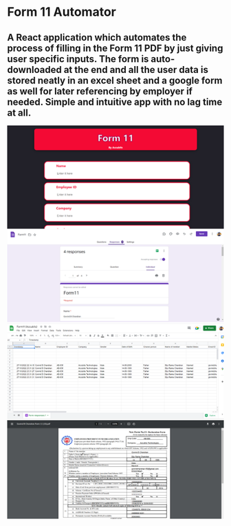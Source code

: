 # Form 11 Automator

## A React application which automates the process of filling in the Form 11 PDF by just giving user specific inputs. The form is auto-downloaded at the end and all the user data is stored neatly in an excel sheet and a google form as well for later referencing by employer if needed. Simple and intuitive app with no lag time at all.

<img src="screenshots/form11app.PNG" />
<img src="screenshots/gform.PNG" />
<img src="screenshots/excelresponse.PNG" />
<img src="screenshots/formpdf.PNG" />
